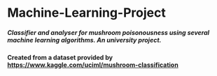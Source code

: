 # Machine-Learning-Project

##### Classifier and analyser for mushroom poisonousness using several machine learning algorithms. An university project.

#### Created from a dataset provided by https://www.kaggle.com/uciml/mushroom-classification
